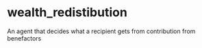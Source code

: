 # wealth_redistibution
An agent that decides what a recipient gets from contribution from benefactors
